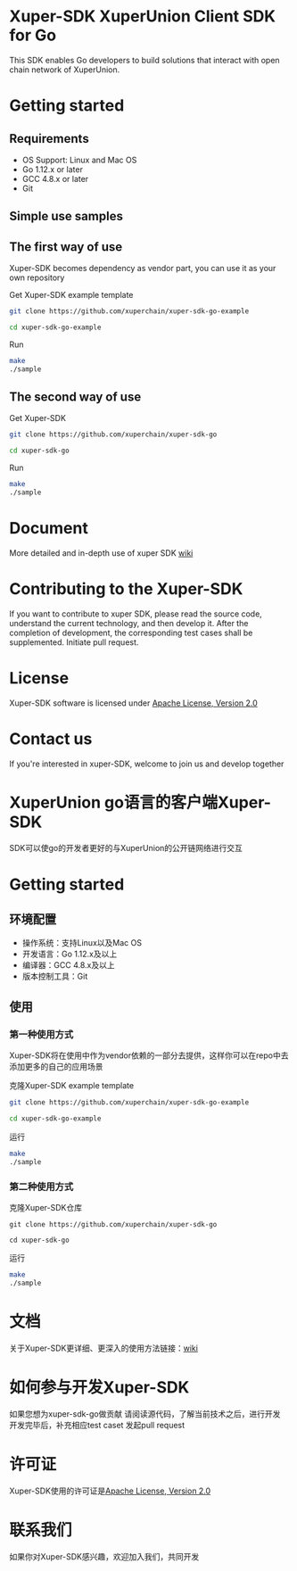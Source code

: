 
# Xuper-SDK XuperUnion Client SDK for Go
This SDK enables Go developers to build solutions that interact with open chain network of XuperUnion.


# Getting started
## Requirements
* OS Support: Linux and Mac OS
* Go 1.12.x or later
* GCC 4.8.x or later
* Git


## Simple use samples

## The first way of use

Xuper-SDK becomes dependency as vendor part, you can use it as your own repository

Get Xuper-SDK example template
```bash
git clone https://github.com/xuperchain/xuper-sdk-go-example

cd xuper-sdk-go-example
```

Run
```bash
make
./sample
```

## The second way of use

Get Xuper-SDK
```bash
git clone https://github.com/xuperchain/xuper-sdk-go

cd xuper-sdk-go
```

Run
```bash
make
./sample
```
# Document
More detailed and in-depth use of xuper SDK [wiki](https://github.com/xuperchain/xuper-sdk-go/wiki)

# Contributing to the Xuper-SDK
If you want to contribute to xuper SDK, 
please read the source code, understand the current technology, and then develop it.
After the completion of development, the corresponding test cases shall be supplemented.
Initiate pull request.

# License
Xuper-SDK software is licensed under [Apache License, Version 2.0](https://github.com/xuperchain/xuper-sdk-go/blob/master/LICENSE)

# Contact us
If you're interested in xuper-SDK, welcome to join us and develop together


# XuperUnion go语言的客户端Xuper-SDK
SDK可以使go的开发者更好的与XuperUnion的公开链网络进行交互

# Getting started
## 环境配置

* 操作系统：支持Linux以及Mac OS
* 开发语言：Go 1.12.x及以上
* 编译器：GCC 4.8.x及以上
* 版本控制工具：Git

## 使用

### 第一种使用方式

Xuper-SDK将在使用中作为vendor依赖的一部分去提供，这样你可以在repo中去添加更多的自己的应用场景

克隆Xuper-SDK example template
```bash
git clone https://github.com/xuperchain/xuper-sdk-go-example

cd xuper-sdk-go-example
```

运行
```bash
make
./sample
```

### 第二种使用方式

克隆Xuper-SDK仓库
```
git clone https://github.com/xuperchain/xuper-sdk-go

cd xuper-sdk-go
```

运行
```bash
make
./sample
```

# 文档
关于Xuper-SDK更详细、更深入的使用方法链接：[wiki](https://github.com/xuperchain/xuper-sdk-go/wiki)

# 如何参与开发Xuper-SDK
如果您想为xuper-sdk-go做贡献
请阅读源代码，了解当前技术之后，进行开发
开发完毕后，补充相应test caset
发起pull request

# 许可证
Xuper-SDK使用的许可证是[Apache License, Version 2.0](https://github.com/xuperchain/xuper-sdk-go/blob/master/LICENSE)

# 联系我们
如果你对Xuper-SDK感兴趣，欢迎加入我们，共同开发


